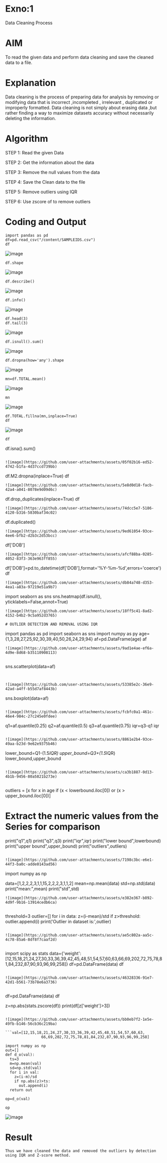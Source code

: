 # Exno:1
Data Cleaning Process

# AIM
To read the given data and perform data cleaning and save the cleaned data to a file.

# Explanation
Data cleaning is the process of preparing data for analysis by removing or modifying data that is incorrect ,incompleted , irrelevant , duplicated or improperly formatted. Data cleaning is not simply about erasing data ,but rather finding a way to maximize datasets accuracy without necessarily deleting the information.

# Algorithm
STEP 1: Read the given Data

STEP 2: Get the information about the data

STEP 3: Remove the null values from the data

STEP 4: Save the Clean data to the file

STEP 5: Remove outliers using IQR

STEP 6: Use zscore of to remove outliers

# Coding and Output
```
import pandas as pd
df=pd.read_csv("/content/SAMPLEIDS.csv")
df
```
![image](https://github.com/user-attachments/assets/b5b44c4b-4108-46a0-bc78-65a1d0a2d6da)

```
df.shape
```
![image](https://github.com/user-attachments/assets/593e367f-0789-4160-bcc9-1056afd90262)

```
df.describe()
```
![image](https://github.com/user-attachments/assets/ccb4e728-a07d-4a4a-a86c-57afbe89b834)

```
df.info()
```
![image](https://github.com/user-attachments/assets/f400d3f2-d94f-489b-9f68-79dd7f74d046)

```
df.head(3)
df.tail(3)
```
![image](https://github.com/user-attachments/assets/c7dcb1ed-2977-48d7-8a4a-82a116202f52)
```
df.isnull().sum()
```
![image](https://github.com/user-attachments/assets/3c4564f5-273a-4df8-8093-50052c32e054)
```
df.dropna(how='any').shape
```
![image](https://github.com/user-attachments/assets/ae7c08ad-7fea-48e9-be18-12dfb71b1c5d)
```
mn=df.TOTAL.mean()
```
![image](https://github.com/user-attachments/assets/dd560c24-2836-4581-bd30-6bd26800883e)
```
mn
```
![image](https://github.com/user-attachments/assets/8adb0353-1b5c-429b-8cef-bca6e5585841)

```
df.TOTAL.fillna(mn,inplace=True)
df
```
![image](https://github.com/user-attachments/assets/e7ee36e9-2e34-4b22-9881-240d65ac864d)

```df.M1.fillna(method='FFill',inplace=True)
df
```
df.isna().sum()
```

![image](https://github.com/user-attachments/assets/05f02b16-ed52-4742-b1fa-4d37ccd739bb)
```
df.M2.dropna(inplace=True)
df
```
![image](https://github.com/user-attachments/assets/5e8d0d18-facb-42a4-a041-8078e9d09d6c)
```
df.drop_duplicates(inplace=True)
df
```
![image](https://github.com/user-attachments/assets/74dcc5e7-5186-4120-b316-5830baf34c02)
```
df.duplicated()
```
![image](https://github.com/user-attachments/assets/9ed61054-93ce-4ee6-bfb2-d2b3c2d53bcc)
```
df['DOB']
```
![image](https://github.com/user-attachments/assets/afcf88ba-0285-4052-83f3-363e963ff855)
```
df['DOB']=pd.to_datetime(df['DOB'],format='%Y-%m-%d',errors='coerce')
df
```
![image](https://github.com/user-attachments/assets/db84a748-d353-4ea1-a83a-97219e51a9b7)
```
import seaborn as sns
sns.heatmap(df.isnull(), yticklabels=False,annot=True)
```
![image](https://github.com/user-attachments/assets/18ff5c41-8ad2-4152-b4b2-9c5a952d3765)

# OUTLIER DETECTION AND REMOVAL USING IQR

```
import pandas as pd
import seaborn as sns
import numpy as py
age={1,3,28,27,25,92,30,39,40,50,26,24,29,94}
af=pd.DataFrame(age)
af
```
![image](https://github.com/user-attachments/assets/9ad1e4ae-ef6a-4d9e-8d68-b35110908113)


```
sns.scatterplot(data=af)
```


![image](https://github.com/user-attachments/assets/53385e2c-36e9-42ad-a4ff-b55d7af8443b)

```
sns.boxplot(data=af)
```

![image](https://github.com/user-attachments/assets/fcbfc0a1-461c-46e4-984c-27c245e0fdee)

```
q1=af.quantile(0.25)
q2=af.quantile(0.5)
q3=af.quantile(0.75)
iqr=q3-q1
iqr
```

![image](https://github.com/user-attachments/assets/8861e2b4-93ce-49aa-b23d-9e62e9375b46)

```
lower_bound=Q1-(1.5*IQR)
upper_bound=Q3+(1.5*IQR)
lower_bound,upper_bound
```

![image](https://github.com/user-attachments/assets/ca3b1887-0d13-4b1b-9456-80a5821b273e)


```
outliers = [x for x in age if (x < lowerbound.iloc[0]) or (x > upper_bound.iloc[0])]
# Extract the numeric values from the Series for comparison
print("q1",q1)
print("q3",q3)
print("iqr",iqr)
print("lower bound",lowerbound)
print("upper bound",upper_bound)
print("outliers",outliers)
```

![image](https://github.com/user-attachments/assets/7198c3bc-e6e1-44f3-ba0c-adde0143ad56)

```
import numpy as np

data=[1,2,2,2,3,1,1,15,2,2,2,3,1,1,2]
mean=np.mean(data)
std=np.std(data)
print("mean:",mean)
print("std",std)
```
![image](https://github.com/user-attachments/assets/e382e367-b892-4d9f-9b16-13914cedb6ca)


```
threshold=3
outlier=[]
for i in data:
  z=(i-mean)/std
  if z>threshold:
    outlier.append(i)
    print('Outlier in dataset is:',outlier)
```

![image](https://github.com/user-attachments/assets/ae5c802a-aa5c-4c78-85a6-8df8f7caaf2d)


```
import scipy as stats
data={'weight':[12,15,18,21,24,27,30,33,36,39,42,45,48,51,54,57,60,63,66,69,202,72,75,78,81,84,232,87,90,93,96,99,258]}
df=pd.DataFrame(data)
df

```

![image](https://github.com/user-attachments/assets/46328336-91e7-42d1-b561-73b78e6a3736)


```
df=pd.DataFrame(data)
df

z=np.abs(stats.zscore(df))
print(df[z['weight']>3])
```

![image](https://github.com/user-attachments/assets/bb0eb7f2-1e5e-49fb-b146-56cb36c219ba)

```val=[12,15,18,21,24,27,30,33,36,39,42,45,48,51,54,57,60,63,
                66,69,202,72,75,78,81,84,232,87,90,93,96,99,258]

import numpy as np
out=[]
def d_o(val):
  ts=3
  m=np.mean(val)
  sd=np.std(val)
  for i in val:
    z=(i-m)/sd
    if np.abs(z)>ts:
      out.append(i)
  return out

op=d_o(val)

op
```

![image](https://github.com/user-attachments/assets/45c3f29e-cf72-4b0b-a520-ccc793f16e4f)

# Result
    Thus we have cleaned the data and removed the outliers by detection using IQR and Z-score method.

